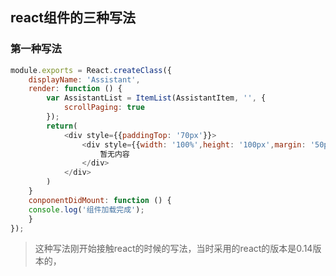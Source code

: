 ## react组件的三种写法

### 第一种写法

```javascript
module.exports = React.createClass({
    displayName: 'Assistant',
    render: function () {
        var AssistantList = ItemList(AssistantItem, '', {
            scrollPaging: true
        });
        return(
            <div style={{paddingTop: '70px'}}>
                <div style={{width: '100%',height: '100px',margin: '50px 200x 0 20px'}}>
                    暂无内容
                </div>
            </div>
        )
    }
    conponentDidMount: function () {
    console.log('组件加载完成');
    }
});
```

> 这种写法刚开始接触react的时候的写法，当时采用的react的版本是0.14版本的，



